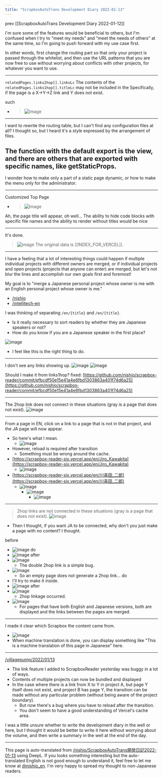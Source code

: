 ```yaml
---
title: "ScrapboxAutoTrans Development Diary 2022-01-13"
---
```


prev  [[ScrapboxAutoTrans Development Diary 2022-01-12]]

I'm sure some of the features would be beneficial to others, but I'm confused when I try to "meet my needs" and "meet the needs of others" at the same time, so I'm going to push forward with my use case first.

In other words, first change the routing part so that only your project is passed through the whitelist, and then use the URL patterns that you are now free to use without worrying about conflicts with other projects, for whatever you want to use.

---
`relatedPages.links2hop[].linksLc`
The contents of the
`relatedPages.links1hop[].titleLc`
may not be included in the
Specifically, if the page is a X→Y→Z link and Y does not exist.

such
- > ![image](https://gyazo.com/403dba866dcebf842d87fcba6fb93720/thumb/1000)

---
I want to rewrite the routing table, but I can't find any configuration files at all? I thought so, but I heard it's a style expressed by the arrangement of files.

The function with the default export is the view, and there are others that are exported with specific names, like getStaticProps.
---
I wonder how to make only a part of a static page dynamic, or how to make the menu only for the administrator.

---
Customized Top Page
- > ![image](https://gyazo.com/6438e371e7b01cb8423bfa790251ff14/thumb/1000)

Ah, the page title will appear, oh well...
The ability to hide code blocks with specific file names and the ability to render without titles would be nice

---
It's done.
> ![image](https://gyazo.com/8189ce957cf5d80098a337d384f40d19/thumb/1000)
The original data is [[INDEX_FOR_VERCEL]].

---
I have a feeling that a lot of interesting things could happen if multiple individual projects with different owners are merged, or if individual projects and open projects (projects that anyone can enter) are merged, but let's not blur the lines and accomplish our own goals first and foremost!

My goal is to "merge a Japanese personal project whose owner is me with an English personal project whose owner is me."
- [/nishio](https://scrapbox.io/nishio)
- [/intellitech-en](https://scrapbox.io/intellitech-en)

I was thinking of separating `/en/{title}` and `/en/{title}`.
- Is it really necessary to sort readers by whether they are Japanese speakers or not?
- How do you know if you are a Japanese speaker in the first place?

![image](https://gyazo.com/d6bf9335203efd3880b84ed7c1a01691/thumb/1000)

- I feel like this is the right thing to do.

---
I don't see any links showing up.
![image](https://gyazo.com/8773a16c6beae7df133ac0a39e2e4527/thumb/1000)
![image](https://gyazo.com/de08b80e7999936b7ce3d3bdd84929ab/thumb/1000)

Should I make it from links1hop?
fixed: [https://github.com/nishio/scrapbox-reader/commit/efbcdf50e15e41a4e6fbd1303863a401f74d6a25](https://github.com/nishio/scrapbox-reader/commit/efbcdf50e15e41a4e6fbd1303863a401f74d6a25)

---
The 2hop link does not connect in these situations (gray is a page that does not exist).
![image](https://gyazo.com/5ce3067b14ff6bb0dfd3edf56c660807/thumb/1000)

---
From a page in EN, click on a link to a page that is not in that project, and the JA page will now appear.
- So here's what I mean.
    - ![image](https://gyazo.com/9241812e18871f937d2632db37e74b7b/thumb/1000)
- However, reload is required after transition
    - Something must be wrong around the cache.
- [https://scrapbox-reader-six.vercel.app/en/Jiro_Kawakita](https://scrapbox-reader-six.vercel.app/en/Jiro_Kawakita)
    - ![image](https://gyazo.com/d5965a3448a5fbac3bb11779f65f8f48/thumb/1000)
- [https://scrapbox-reader-six.vercel.app/en/川喜田_二郎](https://scrapbox-reader-six.vercel.app/en/川喜田_二郎)
    - ![image](https://gyazo.com/3aabffe56e4d3c1337aff6431b14eb3d/thumb/1000)
        - ![image](https://gyazo.com/d9b8628e2daf55c2dbbf28055cb7fdc1/thumb/1000)
            - ![image](https://gyazo.com/511e592b4ce873bfa08034420d952f7c/thumb/1000)

---
> 2hop links are not connected in these situations (gray is a page that does not exist).
>  ![image](https://gyazo.com/5ce3067b14ff6bb0dfd3edf56c660807/thumb/1000)
- Then I thought, if you want JA to be connected, why don't you just make a page with no content? I thought.

before
- ![image](https://gyazo.com/6ea34b61ecec16f65e33eae43fe57ab0/thumb/1000)
do
- ![image](https://gyazo.com/eb7aff0abd31a7de3397a6caf8f8debe/thumb/1000)
after
- ![image](https://gyazo.com/6feeafba7920b550244aa90d0d3aa7a7/thumb/1000)
    - The double 2hop link is a simple bug.
- ![image](https://gyazo.com/8bbb2555e05cc52196682f4c5134dea9/thumb/1000)
    - So an empty page does not generate a 2hop link...
do
- I'll try to make it inside.
- ![image](https://gyazo.com/21fcc56e2dfd63118a2b31ca39fb80ca/thumb/1000)
after
- ![image](https://gyazo.com/e529fb4d4750fdff363b53a594e54ac9/thumb/1000)
    - 2hop linkage occurred.
- ![image](https://gyazo.com/1258baeaec252210c06b100e51c064c8/thumb/1000)
    - For pages that have both English and Japanese versions, both are displayed and the links between the pages are merged.

---
I made it clear which Scrapbox the content came from.
- ![image](https://gyazo.com/8d9ef170c10175410b8e85389620d2d1/thumb/1000)
- When machine translation is done, you can display something like "This is a machine translation of this page in Japanese" here.

---
[/villagepump/2022/01/13](https://scrapbox.io/villagepump/2022/01/13)
- The link feature I added to ScrapboxReader yesterday was buggy in a lot of ways.
- Contents of multiple projects can now be bundled and displayed
- In the case where there is a link from X to Y in project A, but page Y itself does not exist, and project B has page Y, the transition can be made without any particular problem (without being aware of the project boundary).
    - But now there's a bug where you have to reload after the transition.
    - You don't seem to have a good understanding of Vercel's cache area.

I was a little unsure whether to write the development diary in the well or here, but I thought it would be better to write it here without worrying about the volume, and then write a summary in the well at the end of the day.


---
This page is auto-translated from [/nishio/ScrapboxAutoTrans開発日記2022-01-13](https://scrapbox.io/nishio/ScrapboxAutoTrans開発日記2022-01-13) using DeepL. If you looks something interesting but the auto-translated English is not good enough to understand it, feel free to let me know at [@nishio_en](https://twitter.com/nishio_en). I'm very happy to spread my thought to non-Japanese readers.
